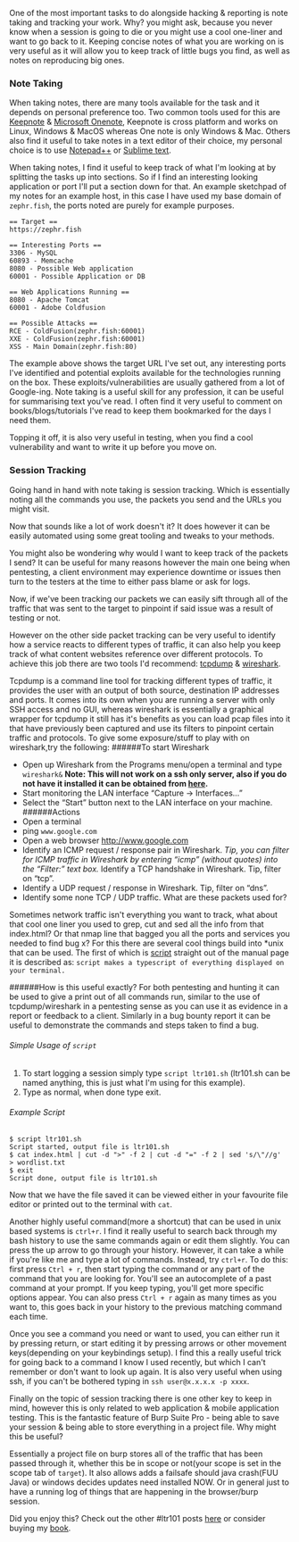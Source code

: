 One of the most important tasks to do alongside hacking & reporting is note taking and tracking your work. Why? you might ask, because you never know when a session is going to die or you might use a cool one-liner and want to go back to it. Keeping concise notes of what you are working on is very useful as it will allow you to keep track of little bugs you find, as well as notes on reproducing big ones. 

### Note Taking
When taking notes, there are many tools available for the task and it depends on personal preference too. Two common tools used for this are [Keepnote](http://keepnote.org) & [Microsoft Onenote](https://www.onenote.com), Keepnote is cross platform and works on Linux, Windows & MacOS whereas One note is only Windows & Mac. Others also find it useful to take notes in a text editor of their choice, my personal choice is to use [Notepad++](https://notepad-plus-plus.org) or [Sublime text](https://www.sublimetext.com).

When taking notes, I find it useful to keep track of what I'm looking at by splitting the tasks up into sections. So if I find an interesting looking application or port I'll put a section down for that. An example sketchpad of my notes for an example host, in this case I have used my base domain of `zephr.fish`, the ports noted are purely for example purposes.
```
== Target ==
https://zephr.fish

== Interesting Ports ==
3306 - MySQL
60893 - Memcache
8080 - Possible Web application
60001 - Possible Application or DB

== Web Applications Running ==
8080 - Apache Tomcat
60001 - Adobe Coldfusion

== Possible Attacks ==
RCE - ColdFusion(zephr.fish:60001)
XXE - ColdFusion(zephr.fish:60001)
XSS - Main Domain(zephr.fish:80)
```

The example above shows the target URL I've set out, any interesting ports I've identified and potential exploits available for the technologies running on the box. These exploits/vulnerabilities are usually gathered from a lot of Google-ing. Note taking is a useful skill for any profession, it can be useful for summarising text you've read. I often find it very useful to comment on books/blogs/tutorials I've read to keep them bookmarked for the days I need them.

Topping it off, it is also very useful in testing, when you find a cool vulnerability and want to write it up before you move on.

### Session Tracking
Going hand in hand with note taking is session tracking. Which is essentially noting all the commands you use, the packets you send and the URLs you might visit.

Now that sounds like a lot of work doesn't it? It does  however it can be easily automated using some great tooling and tweaks to your methods. 

You might also be wondering why would I want to keep track of the packets I send? It can be useful for many reasons however the main one being when pentesting, a client environment may experience downtime or issues then turn to the testers at the time to either pass blame or ask for logs. 

Now, if we've been tracking our packets we can easily sift through all of the traffic that was sent to the target to pinpoint if said issue was a result of testing or not. 

However on the other side packet tracking can be very useful to identify how a service reacts to different types of traffic, it can also help you keep track of what content websites reference over different protocols. To achieve this job there are two tools I'd recommend: [tcpdump](http://www.tcpdump.org/tcpdump_man.html) & [wireshark](https://www.wireshark.org/download.html). 

Tcpdump is a command line tool for tracking different types of traffic, it provides the user with an output of both source, destination IP addresses and ports. It comes into its own when you are running a server with only SSH access and no GUI, whereas wireshark is essentially a graphical wrapper for tcpdump it still has it's benefits as you can load pcap files into it that have previously been captured and use its filters to pinpoint certain traffic and protocols. To give some exposure/stuff to play with on wireshark,try the following:
######To start Wireshark
- Open up Wireshark from the Programs menu/open a terminal and type `wireshark&` **Note: This will not work on a ssh only server, also if you do not have it installed it can be obtained from [here](https://www.wireshark.org).**
- Start monitoring the LAN interface
“Capture -> Interfaces…”
- Select the “Start” button next to the LAN interface on your machine.
######Actions
- Open a terminal
- ping `www.google.com`
- Open a web browser
http://www.google.com
- Identify an ICMP request / response pair in Wireshark. *Tip, you can filter for ICMP traffic in Wireshark by entering “icmp” (without quotes) into the “Filter:” text box.*
Identify a TCP handshake in Wireshark. Tip, filter on “tcp”.
- Identify a UDP request / response in Wireshark. Tip, filter on “dns”.
- Identify some none TCP / UDP traffic. What are these packets used for?


Sometimes network traffic isn't everything you want to track, what about that cool one liner you used to grep, cut and sed all the info from that index.html? Or that nmap line that bagged you all the ports and services you needed to find bug x? For this there are several cool things build into *unix that can be used. The first of which is [script](http://man7.org/linux/man-pages/man1/script.1.html) straight out of the manual page it is described as: `script makes a typescript of everything displayed on your terminal.` 

######How is this useful exactly? 
For both pentesting and hunting it can be used to give a print out of all commands run, similar to the use of tcpdump/wireshark in a pentesting sense as you can use it as evidence in a report or feedback to a client. Similarly in a bug bounty report it can be useful to demonstrate the commands and steps taken to find a bug. 

###### Simple Usage of `script`
1. To start logging a session simply type `script ltr101.sh` (ltr101.sh can be named anything, this is just what I'm using for this example).
2. Type as normal, when done type exit. 

###### Example Script
```
$ script ltr101.sh
Script started, output file is ltr101.sh
$ cat index.html | cut -d ">" -f 2 | cut -d "=" -f 2 | sed 's/\"//g'  > wordlist.txt
$ exit
Script done, output file is ltr101.sh
```
Now that we have the file saved it can be viewed either in your favourite file editor or printed out to the terminal with `cat`.

Another highly useful command(more a shortcut) that can be used in unix based systems is `ctrl+r`. I find it really useful to search back through my bash history to use the same commands again or edit them slightly. You can press the up arrow to go through your history. However, it can take a while if you're like me and type a lot of commands. Instead, try `ctrl+r`. To do this: first press `Ctrl + r`, then start typing the command or any part of the command that you are looking for. You'll see an autocomplete of a past command at your prompt. If you keep typing, you'll get more specific options appear. You can also press `Ctrl + r` again as many times as you want to, this goes back in your history to the previous matching command each time.

Once you see a command you need or want to used, you can either run it by pressing return, or start editing it by pressing arrows or other movement keys(depending on your keybindings setup). I find this a really useful trick for going back to a command I know I used recently, but which I can't remember or don't want to look up again. It is also very useful when using ssh, if you can't be bothered typing in `ssh user@x.x.x.x -p xxxx`.

Finally on the topic of session tracking there is one other key to keep in mind, however this is only related to web application & mobile application testing. This is the fantastic feature of Burp Suite Pro - being able to save your session & being able to store everything in a project file. Why might this be useful? 

Essentially a project file on burp stores all of the traffic that has been passed through it, whether this be in scope or not(your scope is set in the scope tab of `target`). It also allows adds a failsafe should java crash(FUU Java) or windows decides updates need installed NOW. Or in general just to have a running log of things that are happening in the browser/burp session.

Did you enjoy this? Check out the other #ltr101 posts [here](https://blog.zsec.uk/tag/ltr101/) or consider buying my [book](https://leanpub.com/ltr101-breaking-into-infosec).
